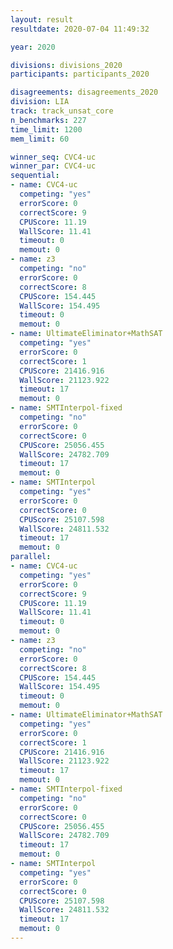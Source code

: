 ```yaml
---
layout: result
resultdate: 2020-07-04 11:49:32

year: 2020

divisions: divisions_2020
participants: participants_2020

disagreements: disagreements_2020
division: LIA
track: track_unsat_core
n_benchmarks: 227
time_limit: 1200
mem_limit: 60

winner_seq: CVC4-uc
winner_par: CVC4-uc
sequential:
- name: CVC4-uc
  competing: "yes"
  errorScore: 0
  correctScore: 9
  CPUScore: 11.19
  WallScore: 11.41
  timeout: 0
  memout: 0
- name: z3
  competing: "no"
  errorScore: 0
  correctScore: 8
  CPUScore: 154.445
  WallScore: 154.495
  timeout: 0
  memout: 0
- name: UltimateEliminator+MathSAT
  competing: "yes"
  errorScore: 0
  correctScore: 1
  CPUScore: 21416.916
  WallScore: 21123.922
  timeout: 17
  memout: 0
- name: SMTInterpol-fixed
  competing: "no"
  errorScore: 0
  correctScore: 0
  CPUScore: 25056.455
  WallScore: 24782.709
  timeout: 17
  memout: 0
- name: SMTInterpol
  competing: "yes"
  errorScore: 0
  correctScore: 0
  CPUScore: 25107.598
  WallScore: 24811.532
  timeout: 17
  memout: 0
parallel:
- name: CVC4-uc
  competing: "yes"
  errorScore: 0
  correctScore: 9
  CPUScore: 11.19
  WallScore: 11.41
  timeout: 0
  memout: 0
- name: z3
  competing: "no"
  errorScore: 0
  correctScore: 8
  CPUScore: 154.445
  WallScore: 154.495
  timeout: 0
  memout: 0
- name: UltimateEliminator+MathSAT
  competing: "yes"
  errorScore: 0
  correctScore: 1
  CPUScore: 21416.916
  WallScore: 21123.922
  timeout: 17
  memout: 0
- name: SMTInterpol-fixed
  competing: "no"
  errorScore: 0
  correctScore: 0
  CPUScore: 25056.455
  WallScore: 24782.709
  timeout: 17
  memout: 0
- name: SMTInterpol
  competing: "yes"
  errorScore: 0
  correctScore: 0
  CPUScore: 25107.598
  WallScore: 24811.532
  timeout: 17
  memout: 0
---
```

